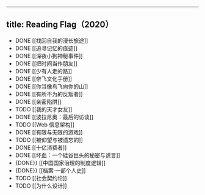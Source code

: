 - ---
  title: Reading Flag（2020）
  ---
- DONE [[找回自我的漫长旅途]]
- DONE [[追寻记忆的痕迹]]
- DONE [[深夜小狗神秘事件]]
- DONE [[把时间当作朋友]]
- DONE [[少有人走的路]]
- DONE [[奈飞文化手册]]
- DONE [[你当像鸟飞向你的山]]
- DONE [[有所不为的反叛者]]
- DONE [[亲密陷阱]]
- TODO [[我的天才女友]]
- DONE [[波拉尼奥：最后的访谈]]
- TODO [[Web 信息架构]]
- DONE [[有限与无限的游戏]]
- TODO [[被仰望与被遗忘的]]
- DONE [[十亿消费者]]
- DONE [[坏血：一个硅谷巨头的秘密与谎言]]
- {DONE}} [[中国国家治理的制度逻辑]]
- {DONE}} [[档案·一部个人史]]
- TODO [[社会契约论]]
- TODO [[为什么设计]]